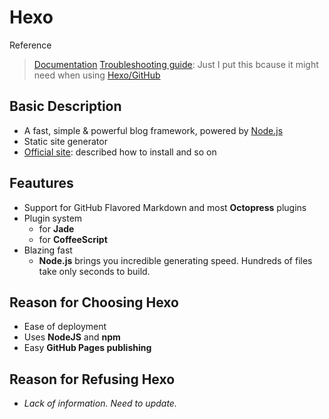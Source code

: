# Hexo
Reference
>[Documentation](https://hexo.io/docs/index.html)
>[Troubleshooting guide](https://hexo.io/docs/troubleshooting): Just I put this bcause it might need when using
>[Hexo/GitHub](https://github.com/hexojs/hexo)

## Basic Description
- A fast, simple & powerful blog framework, powered by [Node.js](https://nodejs.org/en/)
- Static site generator
- [Official site](https://hexo.io/): described how to install and so on

## Feautures
- Support for GitHub Flavored Markdown and most **Octopress** plugins
- Plugin system
  - for **Jade**
  - for **CoffeeScript**
- Blazing fast
  - **Node.js** brings you incredible generating speed. Hundreds of files take only seconds to build.


## Reason for Choosing Hexo
- Ease of deployment
- Uses **NodeJS** and **npm**
- Easy **GitHub Pages publishing**

## Reason for Refusing Hexo
- *Lack of information. Need to update.*
